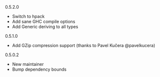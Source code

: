 0.5.2.0

* Switch to hpack
* Add sane GHC compile options
* Add Generic deriving to all types

0.5.1.0

* Add GZip compression support (thanks to Pavel Kučera @pavelkucera)

0.5.0.2

* New maintainer
* Bump dependency bounds
